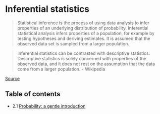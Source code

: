 # Inferential statistics

> Statistical inference is the process of using data analysis to infer properties of an underlying distribution of probability. Inferential statistical analysis infers properties of a population, for example by testing hypotheses and deriving estimates. It is assumed that the observed data set is sampled from a larger population.

> Inferential statistics can be contrasted with descriptive statistics. Descriptive statistics is solely concerned with properties of the observed data, and it does not rest on the assumption that the data come from a larger population. - Wikipedia

[Source](https://en.wikipedia.org/wiki/Statistical_inference)

## Table of contents

- 2.1 [Probability: a gentle introduction](./2_1_0_probability_intro.ipynb)
